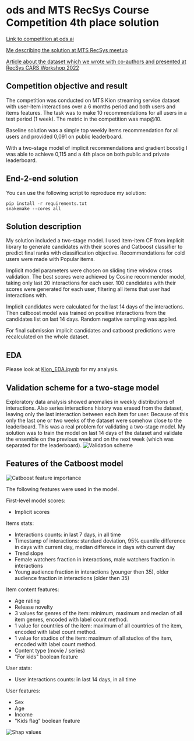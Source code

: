 # ods and MTS RecSys Course Competition 4th place solution

[Link to competition at ods.ai](https://ods.ai/tracks/recsys-course2021/competitions/competition-recsys-21)

[Me describing the solution at MTS RecSys meetup](https://www.youtube.com/watch?v=rTjm0IJNpsQ)

[Article about the dataset which we wrote with co-authors and presented at RecSys CARS Workshop 2022](https://arxiv.org/abs/2209.00325)

## Competition objective and result
The competition was conducted on MTS Kion streaming service dataset with user-item interactions over a 6 months period and both users and items features. The task was to make 10 recommendations for all users in a test period (1 week). The metric in the competition was map@10.

Baseline solution was a simple top weekly items recommendation for all users and provided 0,091 on public leaderboard.

With a two-stage model of implicit recommendations and gradient boostig I was able to achieve 0,115 and a 4th place on both public and private leaderboard.

## End-2-end solution
You can use the following script to reproduce my solution:
```
pip install -r requirements.txt
snakemake --cores all
```

## Solution description
My solution included a two-stage model. I used item-item CF from implicit library to generate candidates with their scores and Catboost classifier to predict final ranks with classification objective. Recommendations for cold users were made with Popular items.

Implicit model parameters were chosen on sliding time window cross validation. The best scores were achieved by Cosine recommender model, taking only last 20 interactions for each user. 100 candidates with their scores were generated for each user, filtering all items that user had interactions with.

Implicit candidates were calculated for the last 14 days of the interactions. Then catboost model was trained on positive interactions from the candidates list on last 14 days. Random negative sampling was applied.

For final submission implicit candidates and catboost predictions were recalculated on the whole dataset.

## EDA
Please look at [Kion_EDA.ipynb](https://github.com/blondered/ods_MTS_RecSys_Challenge_solution/blob/58c06a578e08947a2c6fa08edcc117e7e34b7f73/Kion_EDA.ipynb) for my analysis.

## Validation scheme for a two-stage model
Exploratory data analysis showed anomalies in weekly distributions of interactions. Also series interactions history was erased from the dataset, leaving only the last interaction between each item for user. Because of this only the last one or two weeks of the dataset were somehow close to the leaderboard. This was a real problem for validating a two-stage model. My solution was to train the model on last 14 days of the dataset and validate the ensemble on the previous week and on the next week (which was separated for the leaderboard).
![Validation scheme](https://github.com/blondered/ods_MTS_RecSys_Challenge_solution/blob/58c06a578e08947a2c6fa08edcc117e7e34b7f73/pics/val_scheme.jpg)

## Features of the Catboost model
![Catboost feature importance](https://github.com/blondered/ods_MTS_RecSys_Challenge_solution/blob/94aa9527850b738de36f7faf89c5201b6c104845/pics/feature_importance.png)

The following features were used in the model.

First-level model scores:
- Implicit scores

Items stats:
- Interactions counts: in last 7 days, in all time
- Timestamp of interactions: standard deviation, 95% quantile difference in days with current day, median differece in days with current day
- Trend slope
- Female watchers fraction in interactions, male watchers fraction in interactions
- Young audience fraction in interactions (younger then 35), older audience fraction in interactions (older then 35)

Item content features:
- Age rating
- Release novelty
- 3 values for genres of the item: minimum, maximum and median of all item genres, encoded with label count method.
- 1 value for countries of the item: maximum of all countries of the item, encoded with label count method.
- 1 value for studios of the item: maximum of all studios of the item, encoded with label count method.
- Content type (movie / series)
- "For kids" boolean feature

User stats:
- User interactions counts: in last 14 days, in all time

User features:
- Sex
- Age
- Income
- "Kids flag" boolean feature

![Shap values](https://github.com/blondered/ods_MTS_RecSys_Challenge_solution/blob/63a4ef4968c0bca35ecedacde436e00507c6d6aa/pics/shap_values.png)
